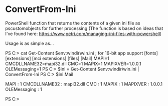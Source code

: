 # ConvertFrom-Ini
PowerShell function that returns the contents of a given ini file as pscustomobjects for further processing
(The function is based on ideas that I've found here: https://www.petri.com/managing-ini-files-with-powershell)

Usage is as simple as...

PS C:\> cat Get-Content $env:windir\win.ini
; for 16-bit app support
[fonts]
[extensions]
[mci extensions]
[files]
[Mail]
MAPI=1
CMCDLLNAME32=mapi32.dll
CMC=1
MAPIX=1
MAPIXVER=1.0.0.1
OLEMessaging=1
PS C:\> $ini = Get-Content $env:windir\win.ini | ConvertFrom-Ini
PS C:\> $ini.Mail


MAPI         : 1
CMCDLLNAME32 : mapi32.dll
CMC          : 1
MAPIX        : 1
MAPIXVER     : 1.0.0.1
OLEMessaging : 1

PS C:\>

